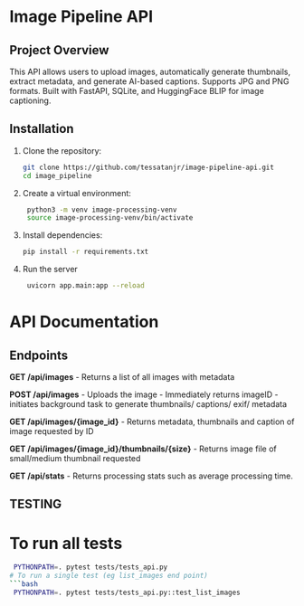 # Image Pipeline API

## Project Overview
This API allows users to upload images, automatically generate thumbnails, extract metadata, and generate AI-based captions. 
Supports JPG and PNG formats. Built with FastAPI, SQLite, and HuggingFace BLIP for image captioning.

## Installation
1. Clone the repository:
    ```bash
    git clone https://github.com/tessatanjr/image-pipeline-api.git
    cd image_pipeline
2. Create a virtual environment:
   ```bash
    python3 -m venv image-processing-venv
    source image-processing-venv/bin/activate
4. Install dependencies:
    ```bash
    pip install -r requirements.txt
6. Run the server
   ```bash
    uvicorn app.main:app --reload


# API Documentation
## Endpoints

**GET /api/images**
    - Returns a list of all images with metadata

**POST /api/images**
    - Uploads the image
    - Immediately returns imageID
    - initiates background task to generate thumbnails/ captions/ exif/ metadata

**GET /api/images/{image_id}**
    - Returns metadata, thumbnails and caption of image requested by ID

**GET /api/images/{image_id}/thumbnails/{size}**
    - Returns image file of small/medium thumbnail requested

**GET /api/stats**
    - Returns processing stats such as average processing time.

## TESTING
# To run all tests
   ```bash
    PYTHONPATH=. pytest tests/tests_api.py
# To run a single test (eg list_images end point)
   ```bash
    PYTHONPATH=. pytest tests/tests_api.py::test_list_images




